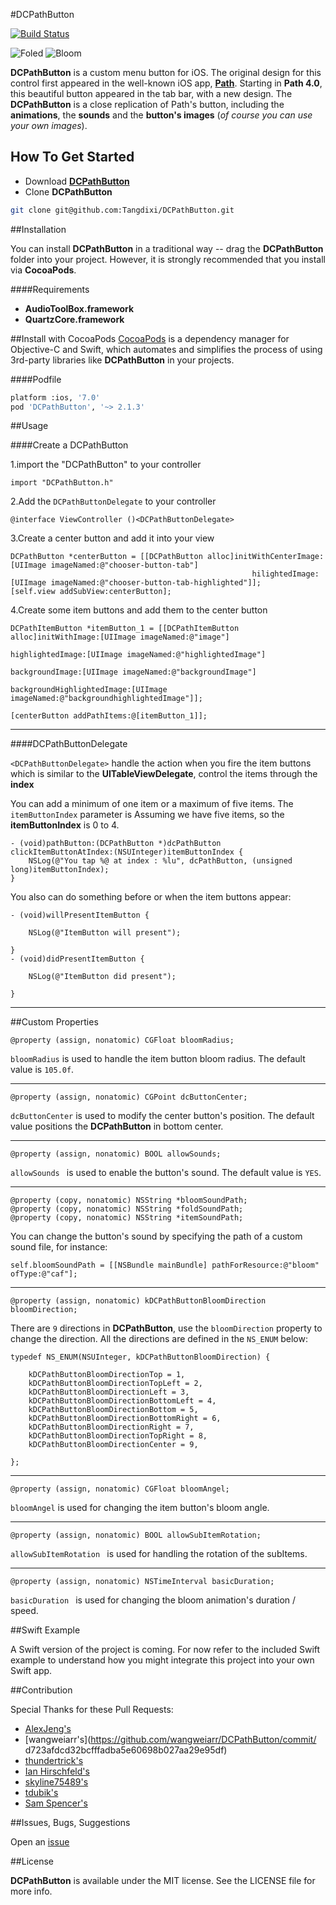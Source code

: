  
#DCPathButton 

[![Build Status](https://travis-ci.org/Tangdixi/DCPathButton.svg?branch=master)](https://travis-ci.org/Tangdixi/DCPathButton)

![Foled](https://raw.githubusercontent.com/Tangdixi/DCPathButton/master/ScreenShot/1.png)
![Bloom](https://raw.githubusercontent.com/Tangdixi/DCPathButton/master/ScreenShot/2.png) 

**DCPathButton** is a custom menu button for iOS. The original design for this control first appeared in the well-known iOS app, [**Path**](www.path.com). Starting in **Path 4.0**, this beautiful button appeared in the tab bar, with a new design. The **DCPathButton** is a close replication of Path's button, including the **animations**, the **sounds** and the **button's images** (*of course you can use your own images*).  

## How To Get Started  

- Download [**DCPathButton**](https://codeload.github.com/Tangdixi/DCPathButton/zip/master)
- Clone **DCPathButton**

```bash
git clone git@github.com:Tangdixi/DCPathButton.git
```

##Installation

You can install **DCPathButton** in a traditional way -- drag the **DCPathButton** folder into your project. However, it is strongly recommended that you install via **CocoaPods**.

####Requirements

- **AudioToolBox.framework**
- **QuartzCore.framework**

##Install with CocoaPods
[CocoaPods](http://cocoapods.org) is a dependency manager for Objective-C and Swift, which automates and simplifies the process of using 3rd-party libraries like **DCPathButton** in your projects.

####Podfile
```bash
platform :ios, '7.0'
pod 'DCPathButton', '~> 2.1.3'
``` 

##Usage

####Create a DCPathButton  

1.import the "DCPathButton" to your controller
```objc
import "DCPathButton.h"
```  
2.Add the `DCPathButtonDelegate` to your controller  
```objc
@interface ViewController ()<DCPathButtonDelegate>
```
3.Create a center button and add it into your view
```objc
DCPathButton *centerButton = [[DCPathButton alloc]initWithCenterImage:[UIImage imageNamed:@"chooser-button-tab"]
                                                      hilightedImage:[UIImage imageNamed:@"chooser-button-tab-highlighted"]];
[self.view addSubView:centerButton];
```
4.Create some item buttons and add them to the center button

```objc
DCPathItemButton *itemButton_1 = [[DCPathItemButton alloc]initWithImage:[UIImage imageNamed:@"image"]
                                                       highlightedImage:[UIImage imageNamed:@"highlightedImage"]
                                                        backgroundImage:[UIImage imageNamed:@"backgroundImage"]
                                             backgroundHighlightedImage:[UIImage imageNamed:@"backgroundhighlightedImage"]];

[centerButton addPathItems:@[itemButton_1]];                                                 
```
------

####DCPathButtonDelegate

`<DCPathButtonDelegate>` handle the action when you fire the item buttons which is similar to the **UITableViewDelegate**, control the items through the **index**  

You can add a minimum of one item or a maximum of five items. The `itemButtonIndex` parameter is  Assuming we have five items, so the **itemButtonIndex** is 0 to 4.

```objc
- (void)pathButton:(DCPathButton *)dcPathButton clickItemButtonAtIndex:(NSUInteger)itemButtonIndex {
    NSLog(@"You tap %@ at index : %lu", dcPathButton, (unsigned long)itemButtonIndex);
}
```

You also can do something before or when the item buttons appear:

```objc
- (void)willPresentItemButton {
    
    NSLog(@"ItemButton will present");
    
}
- (void)didPresentItemButton {

    NSLog(@"ItemButton did present");
    
}
```

------

##Custom Properties

```objc
@property (assign, nonatomic) CGFloat bloomRadius;
```

`bloomRadius` is used to handle the item button bloom radius. The default value is `105.0f`.

------

```objc
@property (assign, nonatomic) CGPoint dcButtonCenter;
```

`dcButtonCenter` is used to modify the center button's position.  The default value positions the **DCPathButton** in bottom center.  

------

```objc
@property (assign, nonatomic) BOOL allowSounds;
```

`allowSounds ` is used to enable the button's sound. The default value is `YES`.

------

```objc
@property (copy, nonatomic) NSString *bloomSoundPath;
@property (copy, nonatomic) NSString *foldSoundPath;
@property (copy, nonatomic) NSString *itemSoundPath;
```
You can change the button's sound by specifying the path of a custom sound file, for instance:

```objc
self.bloomSoundPath = [[NSBundle mainBundle] pathForResource:@"bloom" ofType:@"caf"];
```

------

```objc
@property (assign, nonatomic) kDCPathButtonBloomDirection bloomDirection;
```
There are `9` directions in **DCPathButton**, use the `bloomDirection` property to change the direction. All the directions are defined in the `NS_ENUM` below:

```objc
typedef NS_ENUM(NSUInteger, kDCPathButtonBloomDirection) {
    
    kDCPathButtonBloomDirectionTop = 1,
    kDCPathButtonBloomDirectionTopLeft = 2,
    kDCPathButtonBloomDirectionLeft = 3,
    kDCPathButtonBloomDirectionBottomLeft = 4,
    kDCPathButtonBloomDirectionBottom = 5,
    kDCPathButtonBloomDirectionBottomRight = 6,
    kDCPathButtonBloomDirectionRight = 7,
    kDCPathButtonBloomDirectionTopRight = 8,
    kDCPathButtonBloomDirectionCenter = 9,
    
};
```
------

```objc
@property (assign, nonatomic) CGFloat bloomAngel;
```
`bloomAngel` is used for changing the item button's bloom angle. 

------

```objc
@property (assign, nonatomic) BOOL allowSubItemRotation;
```
`allowSubItemRotation ` is used for handling the rotation of the subItems.

------

```objc
@property (assign, nonatomic) NSTimeInterval basicDuration;
```
`basicDuration ` is used for changing the bloom animation's duration / speed.

##Swift Example

A Swift version of the project is coming. For now refer to the included Swift example to understand how you might integrate this project into your own Swift app.

##Contribution 

Special Thanks for these Pull Requests:  
*  [AlexJeng's](https://github.com/AlexJeng/DCPathButton/commit/05228d583626f839a17f40613afb30f013cc34f0)  
*  [wangweiarr's](https://github.com/wangweiarr/DCPathButton/commit/  d723afdcd32bcfffadba5e60698b027aa29e95df)
*  [thundertrick's](https://github.com/Tangdixi/DCPathButton/pull/33)  
*  [Ian Hirschfeld's](https://github.com/Tangdixi/DCPathButton/pull/47)  
*  [skyline75489's](https://github.com/Tangdixi/DCPathButton/pull/49)
*  [tdubik's](https://github.com/Tangdixi/DCPathButton/pull/50)
*  [Sam Spencer's](https://github.com/Tangdixi/DCPathButton/pull/54)

##Issues, Bugs, Suggestions

Open an [issue](https://github.com/Tangdixi/DCPathButton/issues) 

##License

**DCPathButton** is available under the MIT license. See the LICENSE file for more info.
